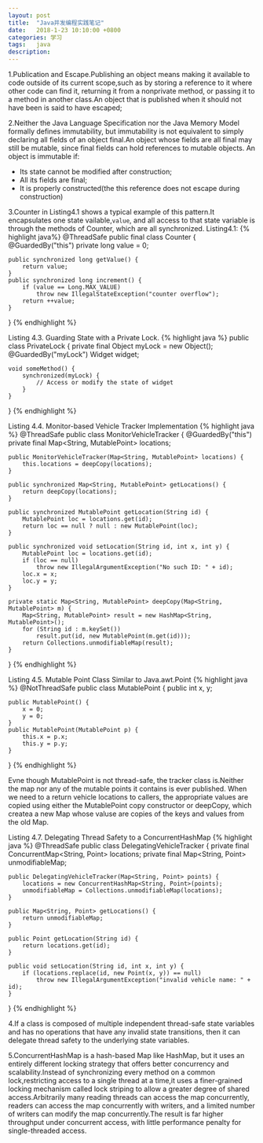```yaml
---
layout: post
title:  "Java并发编程实践笔记"
date:   2018-1-23 10:10:00 +0800
categories: 学习
tags:   java
description:
---
```

1.Publication and Escape.Publishing an object means making it available to code outside of its current scope,such as by storing a reference to it where other code can find it, returning it from a nonprivate method, or passing it to a method in another class.An object that is published when it should not have been is said to have escaped;

2.Neither the Java Language Specification nor the Java Memory Model formally defines immutability, but immutability is not equivalent to simply declaring all fields of an object final.An object whose fields are all final may still be mutable, since final fields can hold references to mutable objects.
An object is immutable if:
* Its state cannot be modified after construction;
* All its fields are final;
* It is properly constructed(the this reference does not escape during construction)

3.Counter in Listing4.1 shows a typical example of this pattern.It encapsulates one state vailable,`value`, and all access to that state variable is through the methods of Counter, which are all synchronized.
Listing4.1:
{% highlight java%}
@ThreadSafe
public final class Counter {
    @GuardedBy("this")  private long value = 0;

    public synchronized long getValue() {
        return value;
    }
    public synchronized long increment() {
        if (value == Long.MAX_VALUE)
            throw new IllegalStateException("counter overflow");
        return ++value;
    }
}
{% endhighlight %}

Listing 4.3. Guarding State with a Private Lock.
{% highlight java %}
public class PrivateLock {
    private final Object myLock = new Object();
    @GuardedBy("myLock") Widget widget;

    void someMethod() {
        synchronized(myLock) {
            // Access or modify the state of widget
        }
    }
}
{% endhighlight %}

Listing 4.4. Monitor-based Vehicle Tracker Implementation
{% highlight java %}
@ThreadSafe
public class MonitorVehicleTracker {
    @GuardedBy("this")
    private final Map<String, MutablePoint> locations;

    public MonitorVehicleTracker(Map<String, MutablePoint> locations) {
        this.locations = deepCopy(locations);
    }

    public synchronized Map<String, MutablePoint> getLocations() {
        return deepCopy(locations);
    }

    public synchronized MutablePoint getLocation(String id) {
        MutablePoint loc = locations.get(id);
        return loc == null ? null : new MutablePoint(loc);
    }

    public synchronized void setLocation(String id, int x, int y) {
        MutablePoint loc = locations.get(id);
        if (loc == null)
            throw new IllegalArgumentException("No such ID: " + id);
        loc.x = x;
        loc.y = y;
    }

    private static Map<String, MutablePoint> deepCopy(Map<String, MutablePoint> m) {
        Map<String, MutablePoint> result = new HashMap<String, MutablePoint>();
        for (String id : m.keySet())
            result.put(id, new MutablePoint(m.get(id)));
        return Collections.unmodifiableMap(result);
    }
}
{% endhighlight %}

Listing 4.5. Mutable Point Class Similar to Java.awt.Point
{% highlight java %}
@NotThreadSafe
public class MutablePoint {
    public int x, y;

    public MutablePoint() {
        x = 0;
        y = 0;
    }
    public MutablePoint(MutablePoint p) {
        this.x = p.x;
        this.y = p.y;
    }
}
{% endhighlight %}

Evne though MutablePoint is not thread-safe, the tracker class is.Neither the map nor any of the mutable points it contains is ever published. When we need to a return vehicle locations to callers, the appropriate values are copied using either the MutablePoint copy constructor or deepCopy, which createa a new Map whose valuse are copies of the keys and values from the old Map.

Listing 4.7. Delegating Thread Safety to a ConcurrentHashMap
{% highlight java %}
@ThreadSafe
public class DelegatingVehicleTracker {
    private final ConcurrentMap<String, Point> locations;
    private final Map<String, Point> unmodifiableMap;

    public DelegatingVehicleTracker(Map<String, Point> points) {
        locations = new ConcurrentHashMap<String, Point>(points);
        unmodifiableMap = Collections.unmodifiableMap(locations);
    }

    public Map<String, Point> getLocations() {
        return unmodifiableMap;
    }

    public Point getLocation(String id) {
        return locations.get(id);
    }

    public void setLocation(String id, int x, int y) {
        if (locations.replace(id, new Point(x, y)) == null)
            throw new IllegalArgumentException("invalid vehicle name: " + id);
    }
}
{% endhighlight %}

4.If a class is composed of multiple independent thread-safe state variables and has no operations that have any invalid state transitions, then it can delegate thread safety to the underlying state variables.

5.ConcurrentHashMap is a hash-based Map like HashMap, but it uses an entirely different locking strategy that offers better concurrency and scalability.Instead of synchronizing every method on a common lock,restricting access to a single thread at a time,it uses a finer-grained locking mechanism called lock striping to allow a greater degree of shared access.Arbitrarily many reading threads can access the map concurrently, readers can access the map concurrently with writers, and a limited number of writers can modify the map concurrently.The result is far higher throughput under concurrent access, with little performance penalty for single-threaded access.
